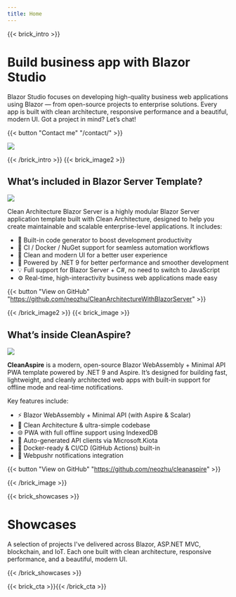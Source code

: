 ```yaml
---
title: Home
---
```

{{< brick_intro >}}

# Build business app with Blazor Studio  

Blazor Studio focuses on developing high-quality business web applications using Blazor — from open-source projects to enterprise solutions. Every app is built with clean architecture, responsive performance and a beautiful, modern UI.
Got a project in mind? Let’s chat!

{{< button "Contact me" "/contact/" >}}

![](/uploads/illustrations/cuate/assets.png)

{{< /brick_intro >}}
{{< brick_image2 >}}

## What’s included in Blazor Server Template?

![](/uploads/illustrations/cuate/responsive.png)

Clean Architecture Blazor Server is a highly modular Blazor Server application template built with Clean Architecture, designed to help you create maintainable and scalable enterprise-level applications. It includes:

- 🚀 Built-in code generator to boost development productivity  
- 🐳 CI / Docker / NuGet support for seamless automation workflows  
- 🎨 Clean and modern UI for a better user experience  
- 🧱 Powered by .NET 9 for better performance and smoother development  
- 💡 Full support for Blazor Server + C#, no need to switch to JavaScript  
- ⚙️ Real-time, high-interactivity business web applications made easy

{{< button "View on GitHub" "https://github.com/neozhu/CleanArchitectureWithBlazorServer" >}}

{{< /brick_image2 >}}
{{< brick_image >}}

## What’s inside CleanAspire?

![](/uploads/illustrations/cuate/blazorclient.jpg)

**CleanAspire** is a modern, open-source Blazor WebAssembly + Minimal API PWA template powered by .NET 9 and Aspire. It’s designed for building fast, lightweight, and cleanly architected web apps with built-in support for offline mode and real-time notifications.

Key features include:

- ⚡ Blazor WebAssembly + Minimal API (with Aspire & Scalar)  
- 🧱 Clean Architecture & ultra-simple codebase  
- 🌐 PWA with full offline support using IndexedDB  
- 🔄 Auto-generated API clients via Microsoft.Kiota  
- 🚀 Docker-ready & CI/CD (GitHub Actions) built-in  
- 🔔 Webpushr notifications integration  

{{< button "View on GitHub" "https://github.com/neozhu/cleanaspire" >}}

{{< /brick_image >}}

{{< brick_showcases >}}


# Showcases

A selection of projects I've delivered across Blazor, ASP.NET MVC, blockchain, and IoT.
Each one built with clean architecture, responsive performance, and a beautiful, modern UI.

{{< /brick_showcases >}}



{{< brick_cta >}}{{< /brick_cta >}}